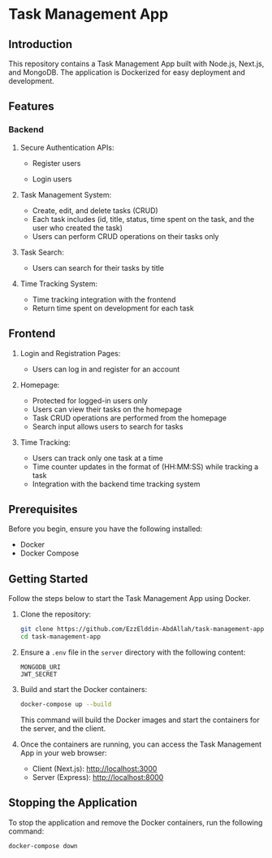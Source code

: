 # Task Management App

## Introduction

This repository contains a Task Management App built with Node.js, Next.js, and MongoDB. The application is Dockerized for easy deployment and development.

## Features

### Backend

1.  Secure Authentication APIs:

    - Register users

    - Login users

2.  Task Management System:

    - Create, edit, and delete tasks (CRUD)
    - Each task includes (id, title, status, time spent on the task, and the user who created the task)
    - Users can perform CRUD operations on their tasks only

3.  Task Search:

    - Users can search for their tasks by title

4.  Time Tracking System:

    - Time tracking integration with the frontend
    - Return time spent on development for each task

## Frontend

1. Login and Registration Pages:

   - Users can log in and register for an account

2. Homepage:

   - Protected for logged-in users only
   - Users can view their tasks on the homepage
   - Task CRUD operations are performed from the homepage
   - Search input allows users to search for tasks

3. Time Tracking:

   - Users can track only one task at a time
   - Time counter updates in the format of (HH:MM:SS) while tracking a task
   - Integration with the backend time tracking system

## Prerequisites

Before you begin, ensure you have the following installed:

- Docker
- Docker Compose

## Getting Started

Follow the steps below to start the Task Management App using Docker.

1. Clone the repository:

   ```bash
   git clone https://github.com/EzzElddin-AbdAllah/task-management-app-with-timer.git
   cd task-management-app
   ```

2. Ensure a `.env` file in the `server` directory with the following content:

   ```env
   MONGODB_URI
   JWT_SECRET
   ```

3. Build and start the Docker containers:

   ```bash
   docker-compose up --build
   ```

   This command will build the Docker images and start the containers for the server, and the client.

4. Once the containers are running, you can access the Task Management App in your web browser:

   - Client (Next.js): [http://localhost:3000](http://localhost:3000)
   - Server (Express): [http://localhost:8000](http://localhost:8000)

## Stopping the Application

To stop the application and remove the Docker containers, run the following command:

```bash
docker-compose down
```

